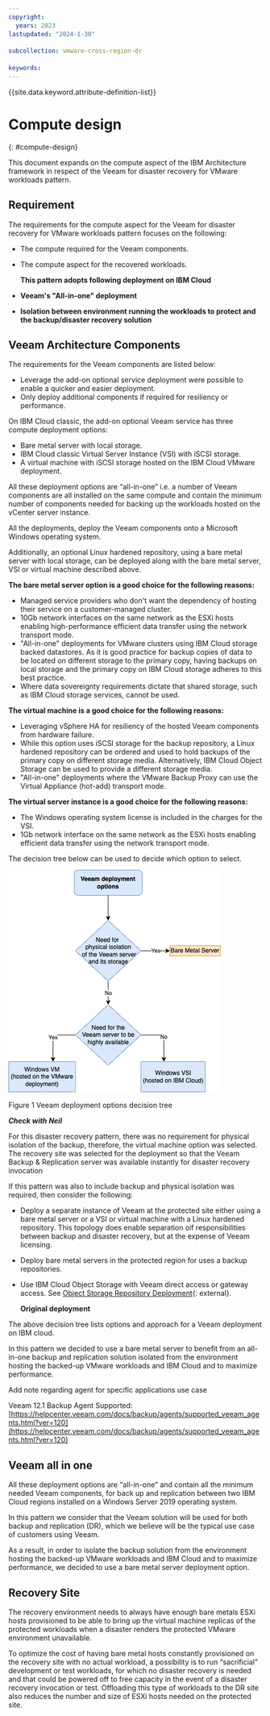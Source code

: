 ```yaml
---
copyright:
  years: 2023
lastupdated: "2024-1-30"

subcollection: vmware-cross-region-dr

keywords:
---
```

{{site.data.keyword.attribute-definition-list}}

# Compute design

{: \#compute-design}

This document expands on the compute aspect of the IBM Architecture framework in respect of the Veeam for disaster recovery for VMware workloads pattern.

## Requirement

The requirements for the compute aspect for the Veeam for disaster recovery for VMware workloads pattern focuses on the following:

- The compute required for the Veeam components.
- The compute aspect for the recovered workloads.

  **This pattern adopts following deployment on IBM Cloud**
- **Veeam's "All-in-one" deployment**
- **Isolation between environment running the workloads to protect and the backup/disaster recovery solution**

## Veeam Architecture Components

The requirements for the Veeam components are listed below:

- Leverage the add-on optional service deployment were possible to enable a quicker and easier deployment.
- Only deploy additional components if required for resiliency or performance.

On IBM Cloud classic, the add-on optional Veeam service has three compute deployment options:

- Bare metal server with local storage.
- IBM Cloud classic Virtual Server Instance (VSI) with iSCSI storage.
- A virtual machine with iSCSI storage hosted on the IBM Cloud VMware deployment.

All these deployment options are “all-in-one” i.e. a number of Veeam components are all installed on the same compute and contain the minimum number of components needed for backing up the workloads hosted on the vCenter server instance.

All the deployments, deploy the Veeam components onto a Microsoft Windows operating system.

Additionally, an optional Linux hardened repository, using a bare metal server with local storage, can be deployed along with the bare metal server, VSI or virtual machine described above.

**The bare metal server option is a good choice for the following reasons:**

- Managed service providers who don't want the dependency of hosting their service on a customer-managed cluster.
- 10Gb network interfaces on the same network as the ESXi hosts enabling high-performance efficient data transfer using the network transport mode.
- "All-in-one" deployments for VMware clusters using IBM Cloud storage backed datastores. As it is good practice for backup copies of data to be located on different storage to the primary copy, having backups on local storage and the primary copy on IBM Cloud storage adheres to this best practice.
- Where data sovereignty requirements dictate that shared storage, such as IBM Cloud storage services, cannot be used.

**The virtual machine is a good choice for the following reasons:**

- Leveraging vSphere HA for resiliency of the hosted Veeam components from hardware failure.
- While this option uses iSCSI storage for the backup repository, a Linux hardened repository can be ordered and used to hold backups of the primary copy on different storage media. Alternatively, IBM Cloud Object Storage can be used to provide a different storage media.
- "All-in-one" deployments where the VMware Backup Proxy can use the Virtual Appliance (hot-add) transport mode.

**The virtual server instance is a good choice for the following reasons:**

- The Windows operating system license is included in the charges for the VSI.
- 1Gb network interface on the same network as the ESXi hosts enabling efficient data transfer using the network transport mode.

The decision tree below can be used to decide which option to select.

![A diagram of a server Description automatically generated](image/decision_tree-veeam_deployment.drawio.png)

Figure 1 Veeam deployment options decision tree

***Check with Neil***

For this disaster recovery pattern, there was no requirement for physical isolation of the backup, therefore, the virtual machine option was selected. The recovery site was selected for the deployment so that the Veeam Backup & Replication server was available instantly for disaster recovery invocation

If this pattern was also to include backup and physical isolation was required, then consider the following:

- Deploy a separate instance of Veeam at the protected site either using a bare metal server or a VSI or virtual machine with a Linux hardened repository. This topology does enable separation oif responsibilities between backup and disaster recovery, but at the expense of Veeam licensing.
- Deploy bare metal servers in the protected region for uses a backup repositories.
- Use IBM Cloud Object Storage with Veeam direct access or gateway access. See [Object Storage Repository Deployment](https://helpcenter.veeam.com/docs/backup/vsphere/object_storage_repository.html?ver=120#object-storage-repository-deployment){: external}.

  **Original deployment**

The above decision tree lists options and approach for a Veeam deployment on IBM cloud.

In this pattern we decided to use a bare metal server to benefit from an all-in-one backup and replication solution isolated from the environment hosting the backed-up VMware workloads and IBM Cloud and to maximize performance.

Add note regarding agent for specific applications use case

Veeam 12.1 Backup Agent Supported: [https://helpcenter.veeam.com/docs/backup/agents/supported_veeam_agents.html?ver=120](https://helpcenter.veeam.com/docs/backup/agents/supported_veeam_agents.html?ver=120)

## Veeam all in one

All these deployment options are “all-in-one” and contain all the minimum needed Veeam components, for back up and replication between two IBM Cloud regions installed on a Windows Server 2019 operating system.

In this pattern we consider that the Veeam solution will be used for both backup and replication (DR), which we believe will be the typical use case of customers using Veeam.

As a result, in order to isolate the backup solution from the environment hosting the backed-up VMware workloads and IBM Cloud and to maximize performance, we decided to use a bare metal server deployment option.

## Recovery Site

The recovery environment needs to always have enough bare metals ESXi hosts provisioned to be able to bring up the virtual machine replicas of the protected workloads when a disaster renders the protected VMware environment unavailable.

To optimize the cost of having bare metal hosts constantly provisioned on the recovery site with no actual workload, a possibility is to run “sacrificial” development or test workloads, for which no disaster recovery is needed and that could be powered off to free capacity in the event of a disaster recovery invocation or test. Offloading this type of workloads to the DR site also reduces the number and size of ESXi hosts needed on the protected site.
